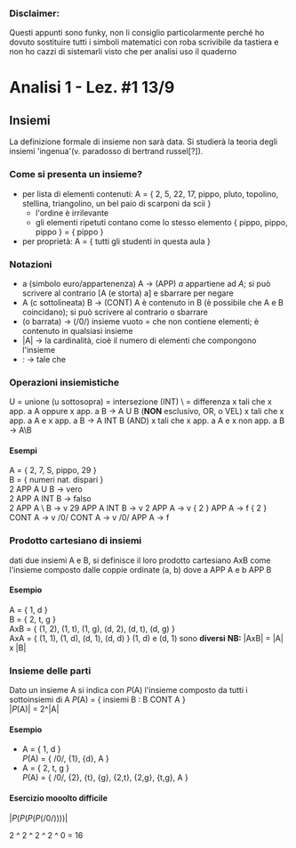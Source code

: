 ### Disclaimer:
Questi appunti sono funky, non li consiglio particolarmente perché ho dovuto sostituire tutti i simboli matematici con roba scrivibile da tastiera e non ho cazzi di sistemarli visto che per analisi uso il quaderno

# Analisi 1 - Lez. #1 13/9
## Insiemi
La definizione formale di insieme non sarà data. Si studierà la teoria degli insiemi 'ingenua'(v. paradosso di bertrand russel[?]).

### Come si presenta un insieme?
-	per lista di elementi contenuti: A = { 2, 5, 22, 17, pippo, pluto, topolino, stellina, triangolino, un bel paio di scarponi da scii }
	-	l'ordine è irrilevante
	-	gli elementi ripetuti contano come lo stesso elemento { pippo, pippo, pippo } = { pippo }
-	per proprietà: A = { tutti gli studenti in questa aula }

### Notazioni
-	a (simbolo euro/appartenenza) A -> (APP) _a_ appartiene ad _A_;
si può scrivere al contrario [A (e storta) a] e sbarrare per negare 
-	A (c sottolineata) B -> (CONT) A è contenuto in B (è possibile che A e B coincidano); si può scrivere al contrario o sbarrare
-	(o barrata) -> (/0/) insieme vuoto = che non contiene elementi; è contenuto in qualsiasi insieme
-	|A| -> la cardinalità, cioè il numero di elementi che compongono l'insieme
-	: -> tale che

### Operazioni insiemistiche
U = unione
(u sottosopra) = intersezione (INT)
\ = differenza
x tali che x app. a A oppure x app. a B -> A U B (__NON__ esclusivo, OR, o VEL)
x tali che x app. a A e x app. a B -> A INT B (AND)
x tali che x app. a A e x non app. a B -> A\B

#### Esempi
A = { 2, 7, S, pippo, 29 }  
B = { numeri nat. dispari }  
2 APP A U B -> vero  
2 APP A INT B -> falso  
2 APP A \ B -> v
29 APP A INT B -> v
2 APP A -> v
{ 2 } APP A -> f
{ 2 } CONT A -> v
/0/ CONT A -> v
/0/ APP A -> f

### Prodotto cartesiano di insiemi
dati due insiemi A e B, si definisce il loro prodotto cartesiano AxB come l'insieme composto dalle coppie ordinate (a, b) dove a APP A e b APP B

#### Esempio
A = { 1, d }  
B = { 2, t, g }  
AxB = { (1, 2), (1, t), (1, g), (d, 2), (d, t), (d, g) }  
AxA = { (1, 1), (1, d), (d, 1), (d, d) } 
(1, d) e (d, 1) sono __diversi__
__NB:__ |AxB| = |A| x |B|

### Insieme delle parti
Dato un insieme A si indica con _P_(A) l'insieme composto da tutti i sottoinsiemi di A
_P_(A) = { insiemi B : B CONT A }  
|_P_(A)| = 2^|A|

#### Esempio
-	A = { 1, d }  
	_P_(A) = { /0/, {1}, {d}, A }
-	A = { 2, t, g }  
	_P_(A) = { /0/, {2}, {t}, {g}, {2,t}, {2,g}, {t,g}, A }

#### Esercizio mooolto difficile

|_P_(_P_(_P_(_P_(/0/))))|

2 ^ 2 ^ 2 ^ 2 ^ 0 = 16








